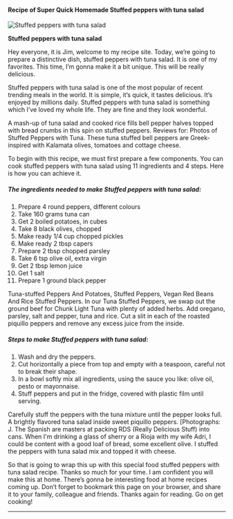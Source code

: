             

#### Recipe of Super Quick Homemade Stuffed peppers with tuna salad

![Stuffed peppers with tuna salad](https://img-global.cpcdn.com/recipes/5536896383975424/751x532cq70/stuffed-peppers-with-tuna-salad-recipe-main-photo.jpg)

**Stuffed peppers with tuna salad**

Hey everyone, it is Jim, welcome to my recipe site. Today, we’re going to prepare a distinctive dish, stuffed peppers with tuna salad. It is one of my favorites. This time, I’m gonna make it a bit unique. This will be really delicious.

Stuffed peppers with tuna salad is one of the most popular of recent trending meals in the world. It is simple, it’s quick, it tastes delicious. It’s enjoyed by millions daily. Stuffed peppers with tuna salad is something which I’ve loved my whole life. They are fine and they look wonderful.

A mash-up of tuna salad and cooked rice fills bell pepper halves topped with bread crumbs in this spin on stuffed peppers. Reviews for: Photos of Stuffed Peppers with Tuna. These tuna stuffed bell peppers are Greek-inspired with Kalamata olives, tomatoes and cottage cheese.

To begin with this recipe, we must first prepare a few components. You can cook stuffed peppers with tuna salad using 11 ingredients and 4 steps. Here is how you can achieve it.

##### The ingredients needed to make Stuffed peppers with tuna salad:

1.  Prepare 4 round peppers, different colours
2.  Take 160 grams tuna can
3.  Get 2 boiled potatoes, in cubes
4.  Take 8 black olives, chopped
5.  Make ready 1/4 cup chopped pickles
6.  Make ready 2 tbsp capers
7.  Prepare 2 tbsp chopped parsley
8.  Take 6 tsp olive oil, extra virgin
9.  Get 2 tbsp lemon juice
10.  Get 1 salt
11.  Prepare 1 ground black pepper

Tuna-stuffed Peppers And Potatoes, Stuffed Peppers, Vegan Red Beans And Rice Stuffed Peppers. In our Tuna Stuffed Peppers, we swap out the ground beef for Chunk Light Tuna with plenty of added herbs. Add oregano, parsley, salt and pepper, tuna and rice. Cut a slit in each of the roasted piquillo peppers and remove any excess juice from the inside.

##### Steps to make Stuffed peppers with tuna salad:

1.  Wash and dry the peppers.
2.  Cut horizontally a piece from top and empty with a teaspoon, careful not to break their shape.
3.  In a bowl softly mix all ingredients, using the sauce you like: olive oil, pesto or mayonnaise.
4.  Stuff peppers and put in the fridge, covered with plastic film until serving.

Carefully stuff the peppers with the tuna mixture until the pepper looks full. A brightly flavored tuna salad inside sweet piquillo peppers. \[Photographs: J. The Spanish are masters at packing RDS (Really Delicious Stuff) into cans. When I'm drinking a glass of sherry or a Rioja with my wife Adri, I could be content with a good loaf of bread, some excellent olive. I stuffed the peppers with tuna salad mix and topped it with cheese.

So that is going to wrap this up with this special food stuffed peppers with tuna salad recipe. Thanks so much for your time. I am confident you will make this at home. There’s gonna be interesting food at home recipes coming up. Don’t forget to bookmark this page on your browser, and share it to your family, colleague and friends. Thanks again for reading. Go on get cooking!

* * *